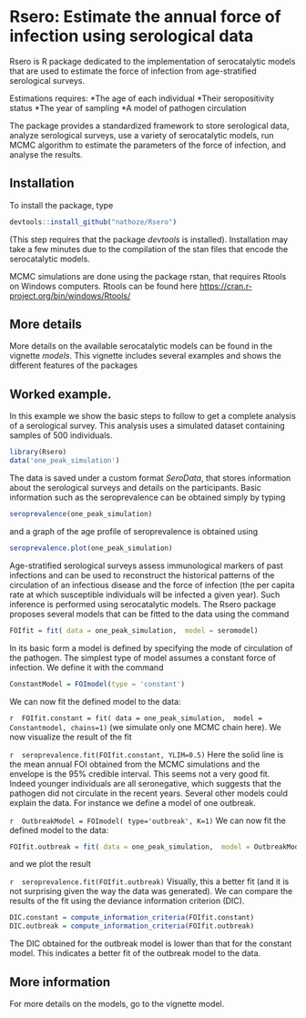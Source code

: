 <!-- README.md is generated from README.Rmd. Please edit that file -->
Rsero: Estimate the annual force of infection using serological data
====================================================================

Rsero is R package dedicated to the implementation of serocatalytic models that are used to estimate the force of infection from age-stratified serological surveys.

Estimations requires:
*The age of each individual *Their seropositivity status
*The year of sampling *A model of pathogen circulation

The package provides a standardized framework to store serological data, analyze serological surveys, use a variety of serocatalytic models, run MCMC algorithm to estimate the parameters of the force of infection, and analyse the results.

Installation
------------

To install the package, type

``` r
devtools::install_github("nathoze/Rsero")
```

(This step requires that the package *devtools* is installed). Installation may take a few minutes due to the compilation of the stan files that encode the serocatalytic models.

MCMC simulations are done using the package rstan, that requires Rtools on Windows computers. Rtools can be found here <https://cran.r-project.org/bin/windows/Rtools/>

More details
------------

More details on the available serocatalytic models can be found in the vignette *models*. This vignette includes several examples and shows the different features of the packages

Worked example.
---------------

In this example we show the basic steps to follow to get a complete analysis of a serological survey. This analysis uses a simulated dataset containing samples of 500 individuals.

``` r
library(Rsero)
data('one_peak_simulation')
```

The data is saved under a custom format *SeroData*, that stores information about the serological surveys and details on the participants. Basic information such as the seroprevalence can be obtained simply by typing

``` r
seroprevalence(one_peak_simulation)
```

and a graph of the age profile of seroprevalence is obtained using

``` r
seroprevalence.plot(one_peak_simulation)
```

Age-stratified serological surveys assess immunological markers of past infections and can be used to reconstruct the historical patterns of the circulation of an infectious disease and the force of infection (the per capita rate at which susceptible individuals will be infected a given year). Such inference is performed using serocatalytic models. The Rsero package proposes several models that can be fitted to the data using the command

``` r
FOIfit = fit( data = one_peak_simulation,  model = seromodel)
```

In its basic form a model is defined by specifying the mode of circulation of the pathogen. The simplest type of model assumes a constant force of infection. We define it with the command

``` r
ConstantModel = FOImodel(type = 'constant')
```

We can now fit the defined model to the data:

`r  FOIfit.constant = fit( data = one_peak_simulation,  model = Constantmodel, chains=1)` (we simulate only one MCMC chain here). We now visualize the result of the fit

`r  seroprevalence.fit(FOIfit.constant, YLIM=0.5)` Here the solid line is the mean annual FOI obtained from the MCMC simulations and the envelope is the 95% credible interval. This seems not a very good fit. Indeed younger individuals are all seronegative, which suggests that the pathogen did not circulate in the recent years. Several other models could explain the data. For instance we define a model of one outbreak.

`r  OutbreakModel = FOImodel( type='outbreak', K=1)` We can now fit the defined model to the data:

``` r
FOIfit.outbreak = fit( data = one_peak_simulation,  model = OutbreakModel, chains=1)
```

and we plot the result

`r  seroprevalence.fit(FOIfit.outbreak)` Visually, this a better fit (and it is not surprising given the way the data was generated). We can compare the results of the fit using the deviance information criterion (DIC).

``` r
DIC.constant = compute_information_criteria(FOIfit.constant)
DIC.outbreak = compute_information_criteria(FOIfit.outbreak)
```

The DIC obtained for the outbreak model is lower than that for the constant model. This indicates a better fit of the outbreak model to the data.

More information
----------------

For more details on the models, go to the vignette model.
